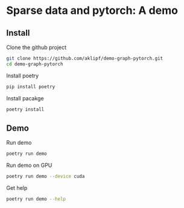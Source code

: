 # Sparse data and pytorch: A demo

## Install

Clone the github project
```bash
git clone https://github.com/aklipf/demo-graph-pytorch.git
cd demo-graph-pytorch
```

Install poetry
```bash
pip install poetry
```

Install pacakge
```bash
poetry install
```

## Demo

Run demo
```bash
poetry run demo
```

Run demo on GPU
```bash
poetry run demo --device cuda
```

Get help
```bash
poetry run demo --help
```
